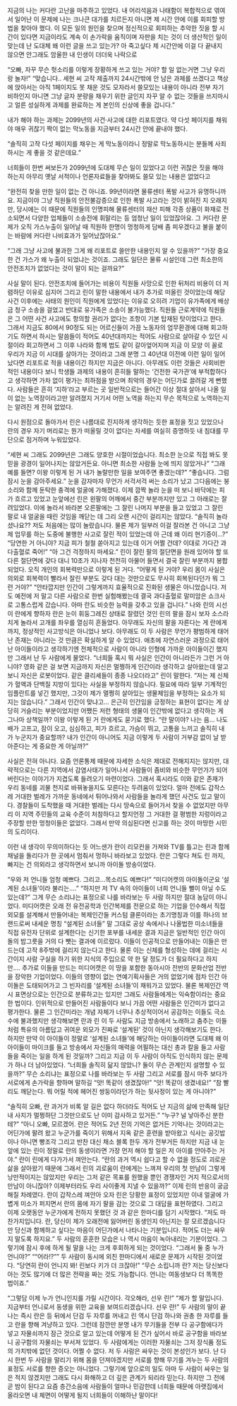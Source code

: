 지금의 나는 커다란 고난을 마주하고 있었다. 내 어리석음과 나태함이 복합적으로 엮여서 일어난 이 문제에 나는 크나큰 대가를 치르든지 아니면 제 시간 안에 이를 회피할 방법을 찾아야 했다. 이 모든 일의 원인을 찾으며 정신적으로 회피하는 추악한 짓을 할 시간이 있다면 지금이라도 계속 이 손가락을 움직이며 자판을 치는 것이 더 생산적인 일이 맞는데 난 도대체 왜 이런 글을 쓰고 있는가? 아 죽고싶다 제 시간안에 이걸 다 끝내지 않으면 안그래도 암울한 내 인생이 더더욱 나락으로

“오빠, 자꾸 무슨 헛소리를 이렇게 장황하게 쓰고 있는 거야? 할 일 없는거면 그냥 우리랑 놀자!”
“맞습니다.. 세현 씨 고작 제출까지 24시간밖에 안 남은 과제를 쓰겠다고 책상에 앉아서는 아직 1페이지도 못 채운 것도 모자라서 쓸모있는 내용이 아니라 전부 자기 비하인지 아니면 그냥 글자 분량을 채우기 위한 글인지 자꾸 알 수 없는 것들을 쓰지마시고 얼른 성실하게 과제를 완료하는 게 본인의 신상에 좋을 겁니다.”

내가 해야 하는 과제는 2099년의 사건·사고에 대한 리포트였다. 약 다섯 페이지를 채워야 매우 귀찮기 짝이 없는 막노동을 지금부터 24시간 안에 끝내야 했다.

“솔직히 고작 다섯 페이지를 채우는 게 막노동이라니 정말로 막노동하시는 분들께 사죄하시는 게 좋을 것 같은데요.”

너희들이 한번 써보든가 2099년에 도대체 무슨 일이 있었다고 이런 귀찮은 짓을 해야 하는지 아무리 옛날 서적이나 언론자료들을 찾아봐도 쓸모 있는 내용은 없었다고

“완전히 찾을 만한 일이 없는 건 아니죠. 99년이라면 물류센터 폭발 사고가 유명하니까요. 지금이야 그냥 직원들의 안전불감증으로 인한 폭발 사고라는 것이 밝혀진 지 오래지만, 당시에는 이 때문에 직원들의 인명피해 물류센터의 재산 피해 각종 상품이 화재로 전소되면서 다양한 업체들이 소송전에 휘말리는 등 엄청난 일이 있었잖아요. 그 커다란 문제가 오직 가스누출이 일어날 때 직원하 한명이 멍청하게 담배 좀 피우겠다고 불을 붙이는 바람에 커다란 나비효과가 일어났잖아요.”

“그래 그냥 사고에 불과한 그게 왜 리포트로 쓸만한 내용인지 알 수 있을까?”
“가장 중요한 건 가스가 왜 누출이 되었냐는 것이죠. 그래도 일단은 물류 시설인데 그런 최소한의 안전조치가 없었다는 것이 말이 되는 걸까요?”

사실 말이 된다. 안전조치에 들어가는 비용이 직원들 사망으로 인한 뒤처리 비용이 더 저렴하단 이유로 심지어 그리고 린이 말한 내용에서 내가 추가로 떠올린 것이었는데 해당 사건 이후에는 사태의 원인이 직원에게 있었다는 이유로 오히려 기업이 유가족에게 배상금 청구 소송을 걸었고 반대로 유가족은 소송이 불가능했다. 직원들 근로계약에 직원들은 그 어떤 사건 사고에도 항의할 권리가 없다는 조항이 기본 탑재된 탓이었다고 한다. 그래서 지금도 80에서 90정도 되는 어르신들이 가끔 노동자의 업무환경에 대해 회고하기도 하면서 하시는 말씀들이 적어도 40년대까지는 적어도 사람으로 살아갈 수 있던 시절이라 회고하면서 그 이후 나라와 함께 법도 같이 갈아엎어지며 지금 이 모양 이 꼴로 우리가 지금 이 시대를 살아가는 것이라고 그래 분명 그 40년대 이전에 이런 일이 일어났다면 리포트로 적을 내용이긴 하지만 지금은 아니다. 아무래도 이런 것들은 사회비판적인 내용이다 보니 학생들 과제의 내용이 흔히들 말하는 ‘건전한 국가관’에 부적합하다고 생각하면 가차 없이 평가는 최하점을 받으며 최악의 경우는 어딘가로 끌려갈 게 뻔했다. 사람들은 흔히 ‘지하’라고 부르는 곳 일반적으로는 들어간 이상 절대 살아서 나올 일이 없는 노역장이라고만 알려졌지 거기서 어떤 노역을 하는지 무슨 목적으로 노역하는지는 알려진 게 전혀 없었다.

다시 원점으로 돌아가서 린은 나름대로 진지하게 생각하는 듯한 표정을 짓고 있었으나 란의 경우 자기 머리로는 뭔가 떠올릴 것이 없다는 자세를 여실히 증명하듯 내 침대를 무단으로 점거하며 누워있었다.

“세현 씨 그래도 2099년은 그래도 양호한 시절이었습니다. 최소한 눈으로 직접 봐도 못 믿을 광경이 일어나지는 않았거든요. 아니면 최소한 사람들 눈에 띄지 않았거나”
“그래 예를 들면? 이왕 이렇게 된 거 내가 놀랄만한 일을 보여주면 좋겠는데?”
“좋습니다. 그럼 잠시 눈을 감아주세요.”
눈을 감자마자 무언가 서걱서걱 써는 소리가 났고 그다음에는 붕 소리와 함께 둔탁한 충격에 얼굴에 가해졌다. 이제 깜짝 놀라 눈을 떠 보니 바닥에는 피가 흐르고 있었고 눈앞에선 린은 왼팔의 어깨에서 중간 부분까지만 있고 그 아래로는 잘려있었다. 이에 놀라서 바라본 오른팔에는 그 잘린 나머지 부분을 들고 있었고 그 잘린 팔로 내 얼굴을 때린 것임을 깨닫는 데 그리 오랜 시간이 걸리지는 않았다.
“솔직히 놀라셨나요?? 저도 처음에는 많이 놀랐습니다. 물론 제가 일부러 이걸 잘라본 건 아니고 그냥 제 업무를 하는 도중에 불행한 사고로 잘린 적이 있었는데 아 근데 왜 이리 현기증이...?”
“당연한 거 아니야? 지금 피가 철철 쏟아지고 있는데 이거 어쩔 건데? 이대로 가다간 과다출혈로 죽어!”
“아 그건 걱정하지 마세요.”
린이 잘린 팔의 절단면을 원래 있어야 할 또 다른 절단면에 갖다 대니 10초가 지나자 천천히 아물어 들면서 결국 잘린 부분까지 봉합되었다. 오직 개인의 회복력만으로 이렇게 된 거다.
“어떻게 된 거야? 우리 몸이 사실은 의외로 회복력이 빨라서 잘린 부분도 갖다 대는 것만으로도 무사히 회복된다던가 뭐 그런 거야?”
“안타깝지만 인간이 그렇게까지 효율적으로 진화된 생물은 아니었습니다. 저도 예전에 저 말고 다른 사람으로 한번 실험해봤는데 결국 과다출혈로 말미암은 쇼크사로 고통스럽게 갔습니다. 아마 란도 비슷한 능력을 갖추고 있을 겁니다.”
나와 린의 시선이 란에게 향하자 란은 눈이 휘둥그레진 상태로 잘렸던 것인 린의 팔을 잠시 보자 소스라치게 놀라서 고개를 좌우를 열심히 흔들었다. 아무래도 자신의 팔을 자른다는 게 란에게 까지, 정상적인 사고방식은 아니었나 보다. 아무래도 이 두 사람은 무언가 평범하게 태어난 존재는 아니라는 것 만큼은 확실하게 알 수 있었다. 애초에 자연스러운 과정으로 태어난 아이들이라고 생각하기엔 전체적으로 사람이 아니라 인형에 가까운 아이들이긴 했지만 그래서 난 두 사람에게 물었다.
“너희들 혹시 뭐 사실은 인간이 아니라든가 그런 거 아니야? 영화 같은 걸 보면 지금까지 자신은 멀쩡하게 인간이라 생각하고 살아왔는데 알고 보니 자신은 로봇이었다. 같은 클리셰들이 종종 나오더라고”
린이 말한다.
“저는 제 신체가 혈액과 단백질 지방이 있다는 사실을 부정하지 않습니다. 필요에 따라 일부 기계적인 임플란트를 넣긴 했지만, 그것이 제가 멀쩡히 살아있는 생물체임을 부정하는 요소가 되지는 않습니다.”
그래서 인간이 맞냐고... 은근히 인간임을 긍정하는 표현이 없다는 게 상당히 거슬리는 부분이었지만 어쨌든 저런 형태의 생물이 인간밖에 없다고 생각하는 게 그나마 상책일까? 이왕 이렇게 된 거 란에게도 묻기로 했다.
“란 말이야? 나는 음... 나도 배가 고프고, 잠이 오고, 심심하고, 피가 흐르고, 가슴이 뛰고, 고통을 느끼고 솔직히 내가 누군지가 중요할까? 내가 인간이 아니어도 지금 이렇게 두 사람이 거부감 없이 날 받아준다는 게 중요한 게 아닐까?”

사실은 전혀 아니다. 요즘 언론통제 때문에 자세한 소식은 제대로 전해지지는 않지만, 대략적으로는 다른 지역에서 감염사태가 일어나서 사람들이 좀비와 비슷한 무언가가 되어버린다는 이야기가 지겹도록 들려오기 마련이었다. 그래서 혹시라도 이와 같은 존재가 우리 동네를 괴물 천지로 바꿔놓을지도 모른다는 두려움이 있었다. 얼마 전에도 갑작스레 거대한 벌레가 가까운 동네에서 튀어나와서 사람들을 놀라게 했던 사건도 있고 말이다. 경찰들이 도착했을 때 거대한 벌레는 다시 땅속으로 들어가서 찾을 수 없었지만 아무리 이 지역 주민들의 교육 수준이 처참하다고 할지언정 그 거대한 걸 평범한 지렁이라고 주장할 만한 멍청이들은 없었다. 그래서 만약 의심된다면 신고를 하는 것이 마땅한 시민의 도리이다.

이런 내 생각이 무의미하다는 듯 어느샌가 란이 리모컨을 가져와 TV를 틀고는 린과 함께 채널을 돌리다가 한 곳에서 멈춰서 멍하니 바라보고 있었다. 란은 그렇다 쳐도 린 까지, 빠지는 건 의외라고 생각하면서 보니까 아이돌 방송이었다.

“우와 저 언니들 엄청 예쁘다. 그리고...목소리도 예쁘다!”
“미디어캣의 아이돌이군요 ‘설계된 소녀들’이라 불리는....”
“하지만 저 TV 속의 아이들이 너희 언니들 뻘이 아닐 수도 있는데?”
그게 무슨 소리냐는 표정으로 나를 바라보는 두 사람 하지만 절대 농담이 아니었다. 미디어캣은 오래 전 유전공학과 인간복제를 전문으로 하는 기업을 인수해서 직접 외모를 설계해서 만들어내는 복제인간들 커스텀 클론이라는 초기명칭과 이를 하나의 브랜드로써 내세운 명칭 “설계된 소녀들” 말 그대로 공상 속에서나 나올법한 미소녀들을 직접 유전자 단위로 설계한다는 신기한 포부를 내세운 결과 지금은 일반적인 인간 아이돌의 밥그릇을 거의 다 뺏는 결과에 이르렀다. 이들이 인공적으로 만들어내는 이들은 만드는데 고작 8주밖에 걸리지 않는다고 한다. 물론 이는 신체를 형성하는 데에 걸리는 시간이지 사람 구실을 하기 위한 지식의 주입으로 약 한 달 정도가 더 필요하다고 하지만.... 추가로 이들을 만드는 미디어캣은 이 땅을 포함한 동아시아 전반의 문화산업 전반을 장악한 기업이었다. 이들의 영향이 없는 연예기획사들은 거의 없었기에 점차 인간 아이돌은 도태되어가고 그 빈자리를 ‘설계된 소녀들’이 채워가고 있었다. 물론 복제인간 역시 표면상으로는 인간으로 분류하고는 있지만 그래도 사람들에게는 익숙함이라는 중요한 법이다. 인위적으로 만들어진 사람들이다 보니 가끔 어떤 사람들은 인간미가 없다고 평가한다. 물론 그 인간미라는 개념 자체가 너무나 추상적이어서 공감하는 이들도 극소수에 불과했지만 생각해보면 란과 린 이 두 사람도 지금 방송에서 노래하고 춤추는 이들처럼 특유의 아름답고 귀여운 외모가 진짜로 ‘설계된’ 것이 아닌지 생각해보기도 한다. 하지만 만약 이 아이들이 정말로 ‘설계된 소녀들’에 해당하는 아이들이라면 도대체 왜 이 아이들이 마이크를 들고 방송에서 자신들의 매력을 어필하는 대신 총과 칼을 들고 사람들을 죽이는 일을 하게 된 것일까? 그리고 지금 이 두 사람이 아직도 인식하지 않는 문제가 하나 더 남아있었다.
“너희들 솔직히 닮지 않았니? 둘이 무슨 관계인지 설명할 수 있을까?”
무슨 소리냐는 표정으로 나를 바라보는 두 사람 그리고 서로를 잠시 마주 보다가 서로에게 손가락을 향하며 말하길
“앗! 똑같이 생겼잖아!” “앗! 똑같이 생겼네요!”
“참 빨리도 깨닫는다. 뭐 어릴 적에 헤어진 쌍둥이라던가 하는 뒷사정이 있는 게 아니야?”

“솔직히 오빠, 란 과거가 비록 알 길은 없다 하더라도 적어도 난 지금의 삶에 만족해 일단 내 사지가 멀쩡하단 그것만으로도 난 이미 감사하고 있거든.”
“누구? 널 낳아주신 분한테?”
“아니 오빠, 모르겠어. 란은 적어도 2년 전의 기억은 없거든 기억나는 것이라고는 어딘가에 팔려 왔고 누군가를 죽이기 위해서 지옥 같은 훈련을 받아왔고 식사는 공깃밥이나 아니면 빵조각 그리고 반찬 대신 채소 블록 한두 개가 전부거든 하지만 지금 내 눈앞에 있는 린이 정말로 란의 동생이라면 가장 먼저 해야 할 일은 저 아이를 안아주는 거야.”
란이 린에게 다가가서 껴안는다.
“란의 과거 역시 쉽다고 할 수 없을 정도로 괴로운 삶을 살아왔기 때문에 그래서 린의 괴로움이 란에게는 느껴져 우리의 첫 만남이 그렇게 낭만적이지는 않았지만 우리는 그저 같은 목표를 원했을 뿐인 경쟁자인 거지 적으로서의 만남이 아니잖아? 이제부터라도 우리 사이좋게 지낼 수 있을까?”
이제 린의 반응이 궁금해질 차례였다. 란이 갑작스레 껴안아 오자 린은 당황한 표정이 있었지만 이내 얼굴에 가볍게 미소가 퍼지면서 란의 몸에 자기 팔을 감는 것으로 그 대답을 표현하였다. 그리고 이제 오랫동안 누군가에게 전하지 못했던 것 과 같은 한마디를 담기 시작했다.
“저도 마찬가지입니다. 란, 당신이 제가 오래전에 잃어버린 동생인지 아닌지는 잘 모르겠습니다만 당신과 함께하고 싶다는 마음이 어딘가에서 나타나는 기분입니다. 적어도 더는 싸우지 말도록 하지요.”
두 사람의 훈훈한 모습은 나 역시 마음이 녹아내리는 기분이었다. 그렇기에 잠시 후에 하게 될 말을 나는 크게 후회하게 되는 것이었다.
“그래서 둘 중 누가 언니야?”
““어라!?””
두 사람이 동시에 외친 한마디에서 새로운 문제가 시작된 것이었다.
“당연히 란이 언니지 봐! 린보다 키가 더 크잖아!”
“무슨 소립니까 란? 저는 당신보다 아는 것도 많기에 더 많은 전략을 짜는 것도 가능합니다. 언니는 여동생보다 더 똑똑한 법이죠.”

“그렇담 이제 누가 언니인지를 가릴 시간이다. 각오해라, 선우 린!”
“제가 할 말입니다. 지금부터 언니로서 동생을 위한 교육을 보여드리겠습니다. 선우 란!”
두 사람의 말이 끝나는 즉시 란은 등 뒤에서 단검 두 자루를 꺼내고 린 역시 단검 하나와 권총 한 자루를 들고 란을 향해 겨냥하고 있다. 그런데 잠깐만 분명 내가 무기들을 전부 다 공구함에다가 넣고 자물쇠까지 잠근 것으로 알고 있는데 어떻게 된 건가 싶어서 바로 공구함을 바라보니 공구함의 자물쇠는 부서져 있었다. 두 사람에게는 이러한 자물쇠는 그저 장식품 정도의 가치밖에 없던 것이다.
어쩔 수 없다. 저 두 사람은 싸우는 것이 본성인가 보다. 난 다시 한번 두 사람을 말리기 위해 몸을 던져야겠지만 서로를 향해 무기를 겨누는 두 사람의 표정도 서로를 향한 증오는 아니었다. 그렇기에 앞으로의 일도 아마 두 사람이 싸우는 일은 적지 않겠지만 그래도 다시 화해하고 더 깊은 관계가 되리라 믿는다.
하지만 그 전에 곧 밤이 된다고 요즘 층간소음에 사람들이 얼마나 민감한데 너희들 때문에 아랫집에서 올라오면 내 체면이 어떻게 될지 너희들이 이해하냔 말이다!